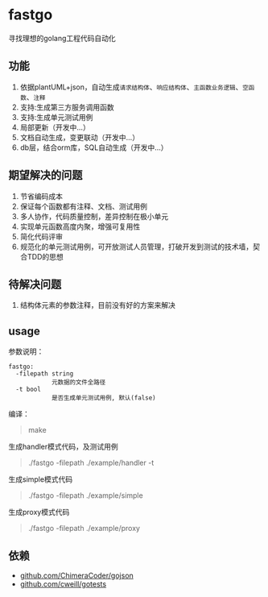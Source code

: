 # fastgo
寻找理想的golang工程代码自动化

## 功能
1. 依据plantUML+json，自动生成`请求结构体`、`响应结构体`、`主函数业务逻辑`、`空函数`、`注释`
2. 支持:生成第三方服务调用函数
3. 支持:生成单元测试用例
4. 局部更新（开发中...）
5. 文档自动生成，变更联动（开发中...）
6. db层，结合orm库，SQL自动生成（开发中...）

## 期望解决的问题
1. 节省编码成本
2. 保证每个函数都有注释、文档、测试用例
3. 多人协作，代码质量控制，差异控制在极小单元
4. 实现单元函数高度内聚，增强可复用性
4. 简化代码评审
5. 规范化的单元测试用例，可开放测试人员管理，打破开发到测试的技术墙，契合TDD的思想

## 待解决问题
1. 结构体元素的参数注释，目前没有好的方案来解决

## usage
参数说明：
```
fastgo:
  -filepath string
            元数据的文件全路径
  -t bool
            是否生成单元测试用例, 默认(false)
```
编译：
>make  

生成handler模式代码，及测试用例
>./fastgo -filepath ./example/handler -t

生成simple模式代码
>./fastgo -filepath ./example/simple  

生成proxy模式代码
>./fastgo -filepath ./example/proxy  

## 依赖
* [github.com/ChimeraCoder/gojson](http://github.com/ChimeraCoder/gojson)
* [github.com/cweill/gotests](http://github.com/cweill/gotests)
